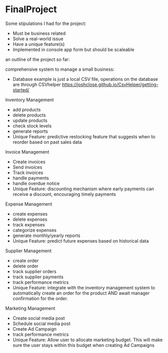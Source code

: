 # FinalProject

Some stipulations I had for the project:
- Must be business related
- Solve a real-world issue
- Have a unique feature(s)
- Implemented in console app form but should be scaleable

an outline of the project so far:

comprehensive system to manage a small business:

- Database example is just a local CSV file, operations on the database are through CSVhelper
https://joshclose.github.io/CsvHelper/getting-started/

Inventory Management
- add products
- delete products
- update products
- check stock levels
- generate reports
- Unique Feature: predictive restocking feature that suggests when to reorder based on past sales data

Invoice Management
- Create invoices
- Send invoices
- Track invoices
- handle payments
- handle overdue notice
- Unique Feature: discounting mechanism where early payments can receive a discount, encouraging timely payments

Expense Management
- create expenses
- delete expenses
- track expenses
- categorize expenses
- generate monthly/yearly reports
- Unique Feature: predict future expenses based on historical data

Supplier Management
- create order
- delete order
- track supplier orders
- track supplier payments
- track performance metrics
- Unique Feature: integrate with the inventory management system to automatically create an order for the product AND await manager confirmation for the order. 

Marketing Management
- Create social media post
- Schedule social media post
- Create Ad Campaign
- track performance metrics
- Unique Feature: Allow user to allocate marketing budget.  This will make sure the user stays within this budget when creating Ad Campaigns 
